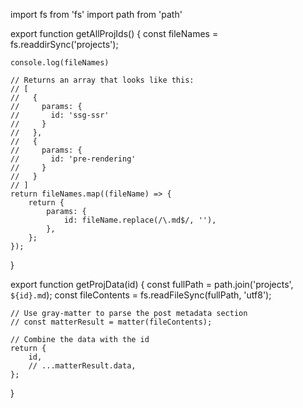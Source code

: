 import fs from 'fs'
import path from 'path'

export function getAllProjIds() {
    const fileNames = fs.readdirSync('projects');
    
    console.log(fileNames)

	// Returns an array that looks like this:
	// [
	//   {
	//     params: {
	//       id: 'ssg-ssr'
	//     }
	//   },
	//   {
	//     params: {
	//       id: 'pre-rendering'
	//     }
	//   }
	// ]
	return fileNames.map((fileName) => {
		return {
			params: {
				id: fileName.replace(/\.md$/, ''),
			},
		};
	});
}

export function getProjData(id) {
	const fullPath = path.join('projects', `${id}.md`);
	const fileContents = fs.readFileSync(fullPath, 'utf8');

	// Use gray-matter to parse the post metadata section
	// const matterResult = matter(fileContents);

	// Combine the data with the id
	return {
		id,
		// ...matterResult.data,
	};
}
